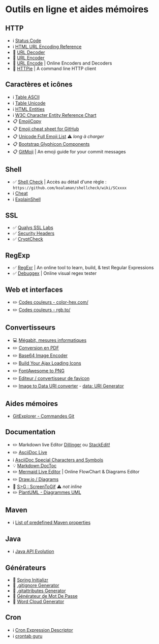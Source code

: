 # Outils en ligne et aides mémoires

## HTTP

* :information_source: [Status Code](https://fr.wikipedia.org/wiki/Liste_des_codes_HTTP#Codes_d'%C3%A9tat)
* :information_source: [HTML URL Encoding Reference](https://www.w3schools.com/tags/ref_urlencode.asp)
* :wrench: [URL Decoder](https://www.urldecoder.org/)
* :wrench: [URL Encoder](https://www.urlencoder.org/)
* :wrench: [URL Encode](http://url-encode.online-domain-tools.com/) | Online Encoders and Decoders
* :wrench: [HTTPie](https://httpie.org/run) | A command line HTTP client

## Caractères et icônes

* :information_source: [Table ASCII](https://fr.wikipedia.org/wiki/American_Standard_Code_for_Information_Interchange#Description)
* :information_source: [Table Unicode](https://fr.wikipedia.org/wiki/Table_des_caract%C3%A8res_Unicode_(0000-0FFF)#Contr%C3%B4les_C0_et_latin_de_base)
* :information_source: [HTML Entities](https://www.w3schools.com/html/html_entities.asp)
* :information_source: [W3C Character Entity Reference Chart](https://dev.w3.org/html5/html-author/charref)
* :clipboard: [EmojiCopy](https://www.emojicopy.com/)
* :clipboard: [Emoji cheat sheet for GitHub](https://www.webpagefx.com/tools/emoji-cheat-sheet/)
* :clipboard: [Unicode Full Emoji List](http://unicode.org/emoji/charts/full-emoji-list.html) :warning: _long à charger_
* :clipboard: [Bootstrap Glyphicon Components](https://www.w3schools.com/bootstrap/bootstrap_ref_comp_glyphs.asp)
* :clipboard: [GitMoji](https://gitmoji.carloscuesta.me/) | An emoji guide for your commit messages

## Shell

* :white_check_mark: [Shell Check](https://www.shellcheck.net/) | Accès au détail d'une règle :  `https://github.com/koalaman/shellcheck/wiki/SCxxxx`
* :information_source: [Cheat](https://cheat.sh/)
* :information_source: [ExplainShell](https://explainshell.com/)

## SSL

* :white_check_mark: [Qualys SSL Labs](https://www.ssllabs.com/ssltest/index.html)
* :white_check_mark: [Security Headers](https://securityheaders.com/?q=github.com&followRedirects=on)
* :white_check_mark: [CryptCheck](https://tls.imirhil.fr/https/github.com)

## RegExp

* :white_check_mark: [RegExr](https://regexr.com/) | An online tool to learn, build, & test Regular Expressions
* :white_check_mark: [Debuggex](https://www.debuggex.com/) | Online visual regex tester

## Web et interfaces

* :pencil2: [Codes couleurs - color-hex.com/](https://www.color-hex.com/color/fe7d37)
* :pencil2: [Codes couleurs - rgb.to/](https://rgb.to/)

## Convertisseurs

* :computer: [Mégabit, mesures informatiques](https://www.convertworld.com/fr/mesures-informatiques/megabit.html)
* :pencil2: [Conversion en PDF](https://www.conv2pdf.com/)
* :pencil2: [Base64 Image Encoder](https://www.base64-image.de/)
* :pencil2: [Build Your Ajax Loading Icons](https://loading.io/)
* :pencil2: [FontAwesome to PNG](http://fa2png.io/r/font-awesome/)
* :pencil2: [Editeur / convertisseur de favicon](http://www.xiconeditor.com/)
* :pencil2: [Image to Data URI converter](https://ezgif.com/image-to-datauri) - [data: URI Generator](https://dopiaza.org/tools/datauri/index.php)

## Aides mémoires

* [GitExplorer - Commandes Git](https://gitexplorer.com/)

## Documentation

* :pencil2: Markdown live Editor [Dillinger](https://dillinger.io/) ou [StackEdit!](https://stackedit.io/app#)
* :pencil2: [AsciiDoc Live](https://asciidoclive.com/edit/scratch/1)
* :information_source: [AsciiDoc Special Characters and Symbols](https://docs.antora.org/antora/1.0/asciidoc/special-characters-and-symbols/)
* :bulb: [Markdown DocToc](https://github.com/thlorenz/doctoc)
* :pencil2: [Mermaid Live Editor](https://mermaidjs.github.io/mermaid-live-editor/) | Online FlowChart & Diagrams Editor
* :pencil2: [Draw.io / Diagrams](https://www.draw.io/)
* :wrench: [S>G : ScreenToGif](https://www.screentogif.com/?l=fr_fr) :warning: _not inline_
* :pencil2: [PlantUML - Diagrammes UML](http://plantuml.com/fr/)

## Maven

* :information_source: [List of predefined Maven properties](https://github.com/cko/predefined_maven_properties/blob/master/README.md)

## Java

* :information_source: [Java API Evolution](https://github.com/marchof/java-almanac/tree/master/doc)

## Générateurs

* :wrench: [Spring Initializr](https://start.spring.io/)
* :wrench: [.gitignore Generator](https://www.gitignore.io/)
* :wrench: [.gitattributes Generator](https://gitattributes.io/)
* :wrench: [Générateur de Mot De Passe](https://www.motdepasse.xyz/)
* :wrench: [Word Cloud Generator](https://www.jasondavies.com/wordcloud/)

## Cron

* :information_source: [Cron Expression Descriptor](https://cronexpressiondescriptor.azurewebsites.net/)
* :information_source: [crontab guru](https://crontab.guru/)
